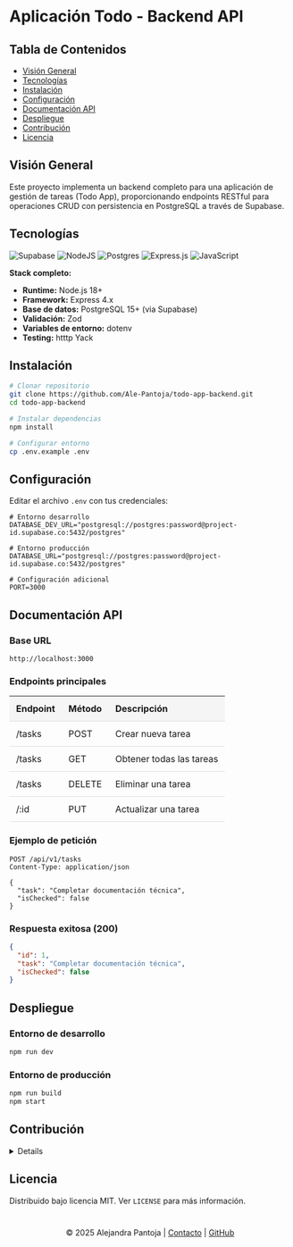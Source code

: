 # Aplicación Todo - Backend API

## Tabla de Contenidos

- [Visión General](#visión-general)
- [Tecnologías](#tecnologías)
- [Instalación](#instalación)
- [Configuración](#configuración)
- [Documentación API](#documentación-api)
- [Despliegue](#despliegue)
- [Contribución](#contribución)
- [Licencia](#licencia)

## Visión General <a name="visión-general"></a>

Este proyecto implementa un backend completo para una aplicación de gestión de tareas (Todo App), proporcionando endpoints RESTful para operaciones CRUD con persistencia en PostgreSQL a través de Supabase.

## Tecnologías <a name="tecnologías"></a>
![Supabase](https://img.shields.io/badge/Supabase-3ECF8E?style=for-the-badge&logo=supabase&logoColor=white)
![NodeJS](https://img.shields.io/badge/node.js-6DA55F?style=for-the-badge&logo=node.js&logoColor=white)
![Postgres](https://img.shields.io/badge/postgres-%23316192.svg?style=for-the-badge&logo=postgresql&logoColor=white) 
![Express.js](https://img.shields.io/badge/express.js-%23404d59.svg?style=for-the-badge&logo=express&logoColor=%2361DAFB)
![JavaScript](https://img.shields.io/badge/javascript-%23323330.svg?style=for-the-badge&logo=javascript&logoColor=%23F7DF1E)


**Stack completo:**
- **Runtime:** Node.js 18+
- **Framework:** Express 4.x
- **Base de datos:** PostgreSQL 15+ (via Supabase)
- **Validación:** Zod
- **Variables de entorno:** dotenv
- **Testing:** htttp Yack

## Instalación <a name="instalación"></a>

```bash
# Clonar repositorio
git clone https://github.com/Ale-Pantoja/todo-app-backend.git
cd todo-app-backend

# Instalar dependencias
npm install

# Configurar entorno
cp .env.example .env
```

## Configuración <a name="configuración"></a>

Editar el archivo `.env` con tus credenciales:

```env
# Entorno desarrollo
DATABASE_DEV_URL="postgresql://postgres:password@project-id.supabase.co:5432/postgres"

# Entorno producción
DATABASE_URL="postgresql://postgres:password@project-id.supabase.co:5432/postgres"

# Configuración adicional
PORT=3000
```

## Documentación API <a name="documentación-api"></a>

### Base URL
`http://localhost:3000`

### Endpoints principales

<table style="width: 100%; border-collapse: collapse;">
  <thead style="background-color: #f5f5f5;">
    <tr>
      <th style="padding: 12px; text-align: left; border-bottom: 1px solid #ddd;">Endpoint</th>
      <th style="padding: 12px; text-align: left; border-bottom: 1px solid #ddd;">Método</th>
      <th style="padding: 12px; text-align: left; border-bottom: 1px solid #ddd;">Descripción</th>
    </tr>
  </thead>
  <tbody>
    <tr>
      <td style="padding: 12px; border-bottom: 1px solid #ddd;">/tasks</td>
      <td style="padding: 12px; border-bottom: 1px solid #ddd;">POST</td>
      <td style="padding: 12px; border-bottom: 1px solid #ddd;">Crear nueva tarea</td>
    </tr>
    <tr>
      <td style="padding: 12px; border-bottom: 1px solid #ddd;">/tasks</td>
      <td style="padding: 12px; border-bottom: 1px solid #ddd;">GET</td>
      <td style="padding: 12px; border-bottom: 1px solid #ddd;">Obtener todas las tareas</td>
    </tr>
    <tr>
      <td style="padding: 12px; border-bottom: 1px solid #ddd;">/tasks</td>
      <td style="padding: 12px; border-bottom: 1px solid #ddd;">DELETE</td>
      <td style="padding: 12px; border-bottom: 1px solid #ddd;">Eliminar una tarea</td>
    </tr>
    <tr>
      <td style="padding: 12px; border-bottom: 1px solid #ddd;">/:id</td>
      <td style="padding: 12px; border-bottom: 1px solid #ddd;">PUT</td>
      <td style="padding: 12px; border-bottom: 1px solid #ddd;">Actualizar una tarea</td>
    </tr>
  </tbody>
</table>

### Ejemplo de petición

```http
POST /api/v1/tasks
Content-Type: application/json

{
  "task": "Completar documentación técnica",
  "isChecked": false
}
```

### Respuesta exitosa (200)

```json
{
  "id": 1,
  "task": "Completar documentación técnica",
  "isChecked": false
}
```

## Despliegue <a name="despliegue"></a>

### Entorno de desarrollo

```bash
npm run dev
```

### Entorno de producción

```bash
npm run build
npm start
```

## Contribución <a name="contribución"></a>

<details>

1. Haz fork del proyecto
2. Crea una rama feature (`git checkout -b feature/nueva-funcionalidad`)
3. Haz commit de tus cambios (`git commit -am 'Añade nueva funcionalidad'`)
4. Haz push a la rama (`git push origin feature/nueva-funcionalidad`)
5. Abre un Pull Request

</details>

## Licencia <a name="licencia"></a>

Distribuido bajo licencia MIT. Ver `LICENSE` para más información.

<div align="center" style="margin-top: 40px;">
  <p>© 2025 Alejandra Pantoja | 
  <a href="mailto:alepantojafl@gmail.com">Contacto</a> | 
  <a href="https://github.com/Ale-Pantoja">GitHub</a></p>
</div>
